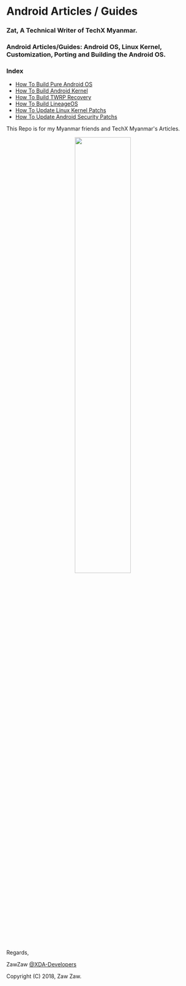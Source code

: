# Android Articles / Guides

### Zat, A Technical Writer of TechX Myanmar.

### Android Articles/Guides: Android OS, Linux Kernel, Customization, Porting and Building the Android OS.

### Index
- [How To Build Pure Android OS](https://github.com/zawzaww/android-articles/blob/techx-android/Guides/Building-AOSP-ROM.md)
- [How To Build Android Kernel](https://github.com/zawzaww/android-articles/blob/techx-android/Guides/Building-Android-Kernel.md)
- [How To Build TWRP Recovery](https://github.com/zawzaww/android-articles/blob/techx-android/Guides/Building-TWRP-Recovery.md)
- [How To Build LineageOS](https://github.com/zawzaww/android-articles/blob/techx-android/Guides/Building-LineageOS.md)
- [How To Update Linux Kernel Patchs](https://github.com/zawzaww/android-articles/blob/techx-android/Guides/Updating-Linux-Kernel-Patchs.md)
- [How To Update Android Security Patchs](https://github.com/zawzaww/android-articles/blob/techx-android/Guides/Updating-Android-Security-Patchs.md)

This Repo is for my Myanmar friends and TechX Myanmar's Articles.

<center><img src="https://upload.wikimedia.org/wikipedia/commons/thumb/d/db/Android_robot_2014.svg/511px-Android_robot_2014.svg.png" height="54%" width="54%;"/></center> 


Regards,

ZawZaw [@XDA-Developers](https://forum.xda-developers.com/member.php?u=7581611)

Copyright (C) 2018, Zaw Zaw.
